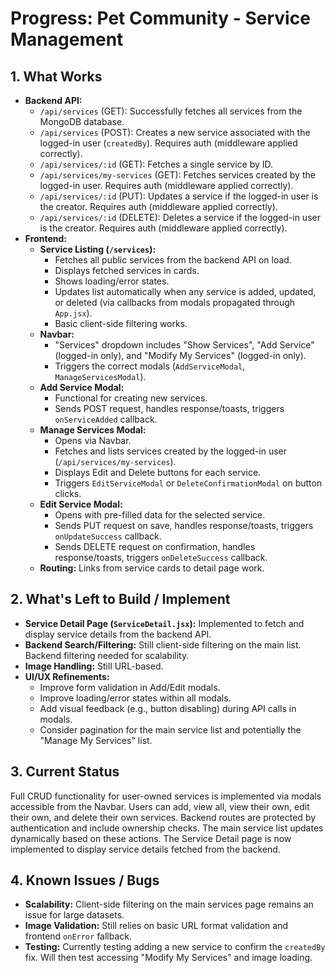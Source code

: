 # Progress: Pet Community - Service Management

## 1. What Works

- **Backend API:**
  - `/api/services` (GET): Successfully fetches all services from the MongoDB database.
  - `/api/services` (POST): Creates a new service associated with the logged-in user (`createdBy`). Requires auth (middleware applied correctly).
  - `/api/services/:id` (GET): Fetches a single service by ID.
  - `/api/services/my-services` (GET): Fetches services created by the logged-in user. Requires auth (middleware applied correctly).
  - `/api/services/:id` (PUT): Updates a service if the logged-in user is the creator. Requires auth (middleware applied correctly).
  - `/api/services/:id` (DELETE): Deletes a service if the logged-in user is the creator. Requires auth (middleware applied correctly).
- **Frontend:**
  - **Service Listing (`/services`):**
    - Fetches all public services from the backend API on load.
    - Displays fetched services in cards.
    - Shows loading/error states.
    - Updates list automatically when any service is added, updated, or deleted (via callbacks from modals propagated through `App.jsx`).
    - Basic client-side filtering works.
  - **Navbar:**
    - "Services" dropdown includes "Show Services", "Add Service" (logged-in only), and "Modify My Services" (logged-in only).
    - Triggers the correct modals (`AddServiceModal`, `ManageServicesModal`).
  - **Add Service Modal:**
    - Functional for creating new services.
    - Sends POST request, handles response/toasts, triggers `onServiceAdded` callback.
  - **Manage Services Modal:**
    - Opens via Navbar.
    - Fetches and lists services created by the logged-in user (`/api/services/my-services`).
    - Displays Edit and Delete buttons for each service.
    - Triggers `EditServiceModal` or `DeleteConfirmationModal` on button clicks.
  - **Edit Service Modal:**
    - Opens with pre-filled data for the selected service.
    - Sends PUT request on save, handles response/toasts, triggers `onUpdateSuccess` callback.
    - Sends DELETE request on confirmation, handles response/toasts, triggers `onDeleteSuccess` callback.
  - **Routing:** Links from service cards to detail page work.

## 2. What's Left to Build / Implement

- **Service Detail Page (`ServiceDetail.jsx`):** Implemented to fetch and display service details from the backend API.
- **Backend Search/Filtering:** Still client-side filtering on the main list. Backend filtering needed for scalability.
- **Image Handling:** Still URL-based.
- **UI/UX Refinements:**
  - Improve form validation in Add/Edit modals.
  - Improve loading/error states within all modals.
  - Add visual feedback (e.g., button disabling) during API calls in modals.
  - Consider pagination for the main service list and potentially the "Manage My Services" list.

## 3. Current Status

Full CRUD functionality for user-owned services is implemented via modals accessible from the Navbar. Users can add, view all, view their own, edit their own, and delete their own services. Backend routes are protected by authentication and include ownership checks. The main service list updates dynamically based on these actions. The Service Detail page is now implemented to display service details fetched from the backend.

## 4. Known Issues / Bugs

- **Scalability:** Client-side filtering on the main services page remains an issue for large datasets.
- **Image Validation:** Still relies on basic URL format validation and frontend `onError` fallback.
- **Testing:** Currently testing adding a new service to confirm the `createdBy` fix. Will then test accessing "Modify My Services" and image loading.

